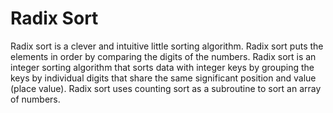 # Radix Sort

Radix sort is a clever and intuitive little sorting algorithm.
Radix sort puts the elements in order by comparing the digits of the numbers.
Radix sort is an integer sorting algorithm that sorts data with integer keys by grouping the keys by individual digits that share the same significant position and value (place value).
Radix sort uses counting sort as a subroutine to sort an array of numbers.
